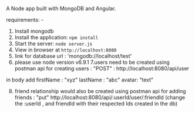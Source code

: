 
A Node app built with MongoDB and Angular.

requirements: -

1. Install mongodb
2. Install the application: `npm install`
3. Start the server: `node server.js`
4. View in browser at `http://localhost:8080`
5. link for database url : 'mongodb://localhost/test'
6. please use node version v6.9.1
7.users need to be created using postman 
api for creating users : "POST" : http://localhost:8080/api/user

in body add 
            firstName : "xyz"
            lastName : "abc"
            avatar: "text"

8. friend relationship would also be created using postman
api for adding friends : "put" http://localhost:8080/api/:userId/user/:friendId
(change the :userId , and friendId with their respected Ids created in the db)
